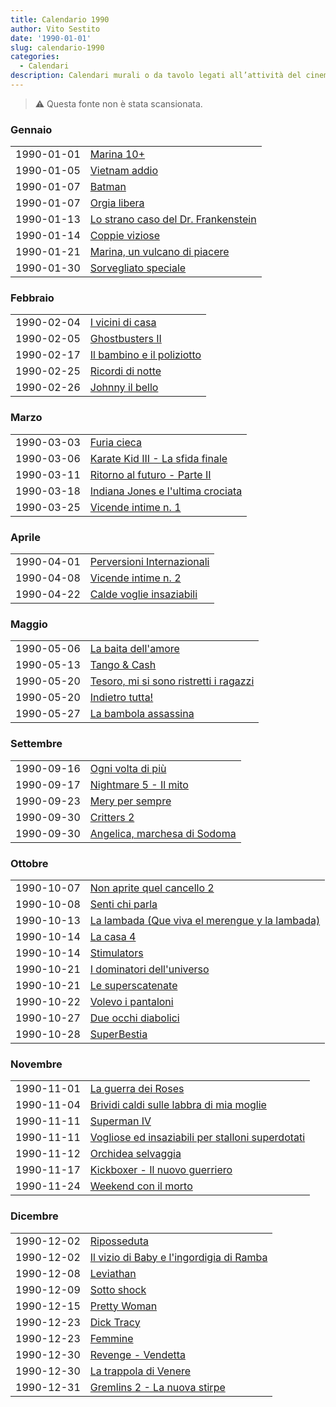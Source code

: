 ```yaml
---
title: Calendario 1990
author: Vito Sestito
date: '1990-01-01'
slug: calendario-1990
categories:
  - Calendari
description: Calendari murali o da tavolo legati all’attività del cinema. Indicano la data di proiezione e il titolo dei film, insieme agli incassi registrati.
---
```



> ⚠️ Questa fonte non è stata scansionata.





### Gennaio


|           |                                    |
|:----------|:-----------------------------------|
|1990-01-01 |[Marina 10+](https://www.imdb.com/title/tt0390223/)|
|1990-01-05 |[Vietnam addio](https://www.imdb.com/title/tt0092468/)|
|1990-01-07 |[Batman](https://www.imdb.com/title/tt0096895/)|
|1990-01-07 |[Orgia libera](https://www.imdb.com/title/tt10784464/)|
|1990-01-13 |[Lo strano caso del Dr. Frankenstein](https://www.imdb.com/title/tt0095173/)|
|1990-01-14 |[Coppie viziose](https://www.imdb.com/title/tt0075381/)|
|1990-01-21 |[Marina, un vulcano di piacere](https://www.imdb.com/title/tt0212332/)|
|1990-01-30 |[Sorvegliato speciale](https://www.imdb.com/title/tt0097770/)|

### Febbraio


|           |                           |
|:----------|:--------------------------|
|1990-02-04 |[I vicini di casa](https://www.imdb.com/title/tt0082801/)|
|1990-02-05 |[Ghostbusters II](https://www.imdb.com/title/tt0097428/)|
|1990-02-17 |[Il bambino e il poliziotto](https://www.imdb.com/title/tt0096884/)|
|1990-02-25 |[Ricordi di notte](https://www.imdb.com/title/tt0204594/)|
|1990-02-26 |[Johnny il bello](https://www.imdb.com/title/tt0097626/)|

### Marzo


|           |                                  |
|:----------|:---------------------------------|
|1990-03-03 |[Furia cieca](https://www.imdb.com/title/tt0096945/)|
|1990-03-06 |[Karate Kid III - La sfida finale](https://www.imdb.com/title/tt0097647/)|
|1990-03-11 |[Ritorno al futuro - Parte II](https://www.imdb.com/title/tt0096874/)|
|1990-03-18 |[Indiana Jones e l'ultima crociata](https://www.imdb.com/title/tt0097576/)|
|1990-03-25 |[Vicende intime n. 1](https://www.imdb.com/title/tt0216355/)|

### Aprile


|           |                           |
|:----------|:--------------------------|
|1990-04-01 |[Perversioni Internazionali](https://www.imdb.com/title/tt0137551/)|
|1990-04-08 |[Vicende intime n. 2](https://www.imdb.com/title/tt0216356/)|
|1990-04-22 |[Calde voglie insaziabili](https://www.imdb.com/title/tt0095058/)|

### Maggio


|           |                                       |
|:----------|:--------------------------------------|
|1990-05-06 |[La baita dell'amore](https://www.imdb.com/title/tt0279667/)|
|1990-05-13 |[Tango & Cash](https://www.imdb.com/title/tt0098439/)|
|1990-05-20 |[Tesoro, mi si sono ristretti i ragazzi](https://www.imdb.com/title/tt0097523/)|
|1990-05-20 |[Indietro tutta!](https://www.imdb.com/title/tt12118414/)|
|1990-05-27 |[La bambola assassina](https://www.imdb.com/title/tt0094862/)|

### Settembre


|           |                             |
|:----------|:----------------------------|
|1990-09-16 |[Ogni volta di più](https://www.imdb.com/title/tt7344680/)|
|1990-09-17 |[Nightmare 5 - Il mito](https://www.imdb.com/title/tt0097981/)|
|1990-09-23 |[Mery per sempre](https://www.imdb.com/title/tt0097870/)|
|1990-09-30 |[Critters 2](https://www.imdb.com/title/tt0094919/)|
|1990-09-30 |[Angelica, marchesa di Sodoma](https://www.imdb.com/title/tt1233204/)|

### Ottobre


|           |                                               |
|:----------|:----------------------------------------------|
|1990-10-07 |[Non aprite quel cancello 2](https://www.imdb.com/title/tt0099636/)|
|1990-10-08 |[Senti chi parla](https://www.imdb.com/title/tt0097778/)|
|1990-10-13 |[La lambada (Que viva el merengue y la lambada)](https://www.imdb.com/title/tt0390408/)|
|1990-10-14 |[La casa 4](https://www.imdb.com/title/tt0096453/)|
|1990-10-14 |[Stimulators](https://www.imdb.com/title/tt0196119/)|
|1990-10-21 |[I dominatori dell'universo](https://www.imdb.com/title/tt0093507/)|
|1990-10-21 |[Le superscatenate](https://www.imdb.com/title/tt0098648/)|
|1990-10-22 |[Volevo i pantaloni](https://www.imdb.com/title/tt0100886/)|
|1990-10-27 |[Due occhi diabolici](https://www.imdb.com/title/tt0100827/)|
|1990-10-28 |[SuperBestia](https://www.imdb.com/title/tt0178841/)|

### Novembre


|           |                                                 |
|:----------|:------------------------------------------------|
|1990-11-01 |[La guerra dei Roses](https://www.imdb.com/title/tt0098621/)|
|1990-11-04 |[Brividi caldi sulle labbra di mia moglie](https://www.imdb.com/title/tt0382029/)|
|1990-11-11 |[Superman IV](https://www.imdb.com/title/tt0094074/)|
|1990-11-11 |[Vogliose ed insaziabili per stalloni superdotati](https://www.imdb.com/title/tt0147245/)|
|1990-11-12 |[Orchidea selvaggia](https://www.imdb.com/title/tt0100934/)|
|1990-11-17 |[Kickboxer - Il nuovo guerriero](https://www.imdb.com/title/tt0097659/)|
|1990-11-24 |[Weekend con il morto](https://www.imdb.com/title/tt0098627/)|

### Dicembre


|           |                                         |
|:----------|:----------------------------------------|
|1990-12-02 |[Riposseduta](https://www.imdb.com/title/tt0100475/)|
|1990-12-02 |[Il vizio di Baby e l'ingordigia di Ramba](https://www.imdb.com/title/tt0216379/)|
|1990-12-08 |[Leviathan](https://www.imdb.com/title/tt0097737/)|
|1990-12-09 |[Sotto shock](https://www.imdb.com/title/tt0098320/)|
|1990-12-15 |[Pretty Woman](https://www.imdb.com/title/tt0100405/)|
|1990-12-23 |[Dick Tracy](https://www.imdb.com/title/tt0099422/)|
|1990-12-23 |[Femmine](https://www.imdb.com/title/tt15752988/)|
|1990-12-30 |[Revenge - Vendetta](https://www.imdb.com/title/tt0100485/)|
|1990-12-30 |[La trappola di Venere](https://www.imdb.com/title/tt0096372/)|
|1990-12-31 |[Gremlins 2 - La nuova stirpe](https://www.imdb.com/title/tt0099700/)|


